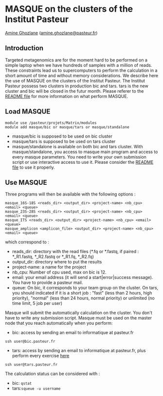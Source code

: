 # MASQUE on the clusters of the Institut Pasteur 
[Amine Ghozlane](https://research.pasteur.fr/fr/member/amine-ghozlane/) (amine.ghozlane@pasteur.fr)

## Introduction

Targeted metagenomics are for the moment hard to be performed on a simple laptop when we have hundreds of samples with a million of reads. These constraints lead us to supercomputers to perform the calculation in a short amount of time and without memory considerations.
We describe here the use of MASQUE on the clusters of the Institut Pasteur. The Institut Pasteur possess two clusters in production bic and tars. tars is the new cluster and bic will be closed in the futur month.
Please referer to the [README file](README.md) for more information on what perform MASQUE.

## Load MASQUE

```
module use /pasteur/projets/Matrix/modules
module add masque/bic or masque/tars or masque/standalone
```

* masque/bic is supposed to be used on bic cluster
* masque/tars is supposed to be used on tars cluster
* masque/standalone is available on both bic and tars cluster. With masque/standalone, you access to masque main program and access to every masque parameters. You need to write your own submission script or use interactive access to use it. Please consider the [README file](https://github.com/aghozlane/masque) to use it properly. 

## Use MASQUE

Three programs will then be available with the following options :
```
masque_16S-18S <reads_dir> <output_dir> <project-name> <nb_cpu> <email> <queue>
masque_23S-28S <reads_dir> <output_dir> <project-name> <nb_cpu> <email> <queue>
masque_ITS <reads_dir> <output_dir> <project-name> <nb_cpu> <email> <queue>
masque_amplicon <amplicon_file> <output_dir> <project-name> <nb_cpu> <email> <queue>
```

which correspond to :
- reads_dir: directory with the read files (*.fq or *.fastq, if paired : *_R1.fastq, *_R2.fastq or *_R1.fq, *_R2.fq)
- output_dir: directory where to put the results
- project-name: a name for the project
- nb_cpu: Number of cpu used, max on bic is 12.
- email: your email address (it will send a start|error|success message). You have to provide a pasteur mail.
- queue: On bic, it corresponds to your team group on the cluster. On tars, you should indicated if it is a short job : "fast" (less than 2 hours, high priority), "normal" (less than 24 hours, normal priority) or unlimited (no time limit, 5 job per user)  


Masque will submit the automatically calculation on the cluster. You don't have to write any submission script. Masque must be used on the master node that you reach automatically when you perform:

- bic: access by sending an email to informatique at pasteur.fr
```
ssh user@bic.pasteur.fr
```

- tars: access by sending an email to informatique at pasteur.fr, plus perform every exercise [here](https://moocs.pasteur.fr/courses/Institut_Pasteur/DSI_01/1/info)
```
ssh user@tars.pasteur.fr
```

The calculation status can be considered with :
- bic: `qstat`
- tars:`squeue -u username`
